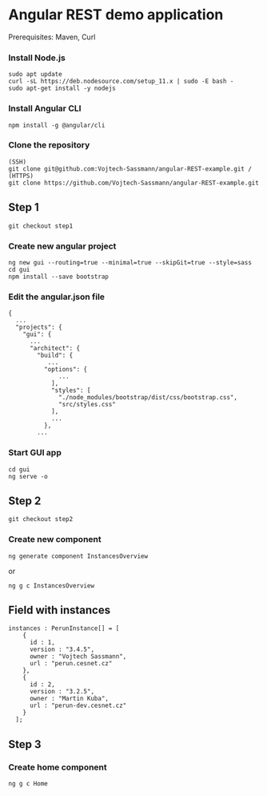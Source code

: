 # Angular REST demo application

Prerequisites: Maven, Curl
 
### Install Node.js
```
sudo apt update
curl -sL https://deb.nodesource.com/setup_11.x | sudo -E bash -
sudo apt-get install -y nodejs
```

### Install Angular CLI
```
npm install -g @angular/cli
```

### Clone the repository
```
(SSH)
git clone git@github.com:Vojtech-Sassmann/angular-REST-example.git / 
(HTTPS)
git clone https://github.com/Vojtech-Sassmann/angular-REST-example.git
```

## Step 1 
```
git checkout step1
```

### Create new angular project
```
ng new gui --routing=true --minimal=true --skipGit=true --style=sass
cd gui
npm install --save bootstrap
```

### Edit the angular.json file
```
{
  ...
  "projects": {
    "gui": {
      ...
      "architect": {
        "build": {
           ...
          "options": {
              ...
            ],
            "styles": [
              "./node_modules/bootstrap/dist/css/bootstrap.css",
              "src/styles.css"
            ],
            ...
          },
        ...
```

### Start GUI app
```
cd gui
ng serve -o
```

## Step 2
```
git checkout step2
```

### Create new component

```
ng generate component InstancesOverview 
```
or 
```
ng g c InstancesOverview
```

## Field with instances
```
instances : PerunInstance[] = [
    {
      id : 1,
      version : "3.4.5",
      owner : "Vojtech Sassmann",
      url : "perun.cesnet.cz"
    },
    {
      id : 2,
      version : "3.2.5",
      owner : "Martin Kuba",
      url : "perun-dev.cesnet.cz"
    }
  ];
```

## Step 3

### Create home component
```
ng g c Home
```
